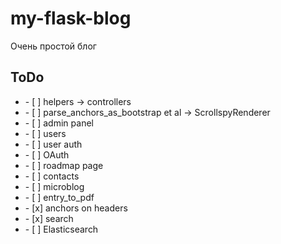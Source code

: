 # my-flask-blog

Очень простой блог

## ToDo

<ul>
<li>- [ ] helpers → controllers</li>
<li>- [ ] parse_anchors_as_bootstrap et al →  ScrollspyRenderer</li>
<li>- [ ] admin panel</li>
<li>- [ ] users </li>
<li>- [ ] user auth </li>
<li>- [ ] OAuth </li>
<li>- [ ] roadmap page </li>
<li>- [ ] contacts </li>
<li>- [ ] microblog </li>
<li>- [ ] entry_to_pdf  </li>
<li>- [x] anchors on headers   </li>
<li>- [x] search   </li>
<li>- [ ] Elasticsearch   </li>
<!-- <li>- [ ]  </li> -->
</ul>
